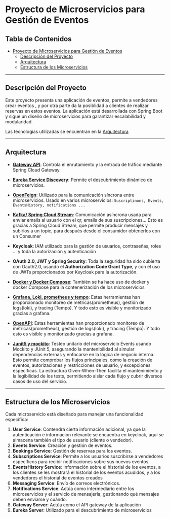 # Proyecto de Microservicios para Gestión de Eventos

## Tabla de Contenidos

- [Proyecto de Microservicios para Gestión de Eventos](#proyecto-de-microservicios-para-gestión-de-eventos)
  - [Descripción del Proyecto](#descripción-del-proyecto)
  - [Arquitectura](#arquitectura)
  - [Estructura de los Microservicios](#estructura-de-los-microservicios)

---

## Descripción del Proyecto

Este proyecto presenta una aplicación de eventos, permite a vendedores crear eventos , y por otra parte da la posiblidad a clientes de realizar reservas en estos eventos. La aplicación está desarrollada con Spring Boot y sigue un diseño de microservicios para garantizar escalabilidad y modularidad.

Las tecnologías utilizadas se encuentran en la [Arquitectura](#arquitectura)

---

## Arquitectura


- **[Gateway API](https://github.com/egarmar1/EventsBack/tree/main/gatewayserver)**: Controla el enrutamiento y la entrada de tráfico mediante Spring Cloud Gateway.
- **[Eureka Service Discovery](https://github.com/egarmar1/EventsBack/tree/main/eurekaserver)**: Permite el descubrimiento dinámico de microservicios.
- **[OpenFeign](https://github.com/egarmar1/EventsBack/tree/24862a68a488de658a99fe1643f4fb1f5d6ee857/bookings/src/main/java/com/kike/events/bookings/service/client)**: Utilizado para la comunicación síncrona entre microservicios. Usado en varios microservicios: `Suscriptinons, Events, EventsHistory, notifications ...` 

- **[Kafka/ Spring Cloud Stream](https://github.com/egarmar1/EventsBack/blob/24862a68a488de658a99fe1643f4fb1f5d6ee857/message/src/main/java/com/kike/message/functions/MessageFunctions.java)**: Comunicación asíncrona usada para enviar emails al usuario con el qr, emails de sus suscripciones... Esto es gracias a Spring Cloud Stream, que permite producir mensajes y subirlos a un topic, para después desde el consumidor obtenerlos con un Consumer<T>

- **Keycloak**: IAM utilizado para la gestión de usuarios, contraseñas, roles ... y toda la autorización y autenticación
  
- **OAuth 2.0, JWT y Spring Security**: Toda la seguridad ha sido cubierta con Oauth2.0, usando el **Authorization Code Grant Type**, y con el uso de JWTs proporcionados por Keycloak para la autorización.
  
- **[Docker y Docker Compose](https://github.com/egarmar1/EventsBack/tree/main/docker-compose)**: También se ha hace uso de docker y docker Compose para la contenerización de los microservicios
- **[Grafana, Loki, prometheus y tempo](https://github.com/egarmar1/EventsBack/tree/main/docker-compose/observability)**: Estas herramientas han proporcionado monitoreo de métricas(prometheus), gestión de logs(loki), y tracing (Tempo). Y todo esto es visible y monitorizado gracias a grafana.
- **[OpenAPI](https://egarmar1.github.io/Documentar-APIs-en-Spring-Boot-con-OpenAPI/#)**: Estas herramientas han proporcionado monitoreo de métricas(prometheus), gestión de logs(loki), y tracing (Tempo). Y todo esto es visible y monitorizado gracias a grafana.
- **[Junit5 y mockito](https://github.com/egarmar1/EventsBack/tree/main/events/src/test/java/com/kike/events/service/impl)**: Testeo unitario del microservicio Events usando Mockito y JUnit 5, asegurando la mantenibilidad al simular dependencias externas y enfocarse en la lógica de negocio interna. Esto permite comprobar los flujos principales, como la creación de eventos, autorizaciones y restricciones de usuario, y excepciones específicas. La estructura Given-When-Then facilita el mantenimiento y la legibilidad de los tests, permitiendo aislar cada flujo y cubrir diversos casos de uso del servicio.
---

## Estructura de los Microservicios

Cada microservicio está diseñado para manejar una funcionalidad específica:

1. **User Service**: Contendrá cierta información adicional, ya que la autenticación e información relevante se encuentra en keycloak, aquí se almacena también el tipo de usuario (cliente o vendedor).
2. **Events Service**: Creación y gestión de eventos.
3. **Bookings Service**: Gestión de reservas para los eventos.
4. **Subscriptions Service**: Permite a los usuarios suscribirse a vendedores específicos para recibir notificaciones sobre sus nuevos eventos.
5. **EventsHistory Service**: Información sobre el historial de los eventos, a los clientes se les mostrará el historial de los eventos acudidos, y a los vendedores el historial de eventos creados
6. **Messaging Service**: Envío de correos electrónicos.
7. **Notifications Service**: Actúa como intermediario entre los microservicios y el servicio de mensajería, gestionando qué mensajes deben enviarse y cuándo.
8. **Gateway Server**: Actúa como el API gateway de la aplicación
9. **Eureka Server**: Utilizado para el descubrimiento de microservicios

